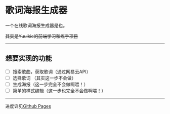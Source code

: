 # 歌词海报生成器

一个在线歌词海报生成器是也。

~~其实是Yuuikic的前端学习和练手项目~~

---

## 想要实现的功能

- [ ] 搜索歌曲，获取歌词（通过网易云API）
- [ ] 选择歌词 （其实这一步不会做）
- [ ] 生成海报（这一步完全不会做啊喂！）
- [ ] 简单的样式编辑（这一步也完全不会做啊喂！）

---

进度详见[Github Pages](https://loft.nonon.moe/LyricsPoster/)
